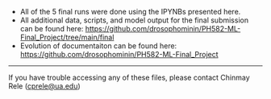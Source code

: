 - All of the 5 final runs were done using the IPYNBs presented here.
- All additional data, scripts, and model output for the final submission can be found here: https://github.com/drosophominin/PH582-ML-Final_Project/tree/main/final
- Evolution of documentaiton can be found here: https://github.com/drosophominin/PH582-ML-Final_Project

---

If you have trouble accessing any of these files, please contact Chinmay Rele (cprele@ua.edu)
